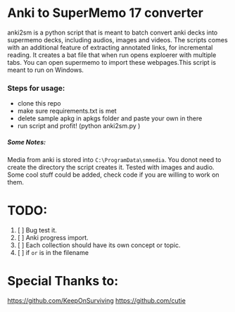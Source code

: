 # Anki to SuperMemo 17 converter
  anki2sm is a python script that is meant to batch convert anki decks into supermemo decks, including audios, images and videos. The scripts comes with an additional feature of extracting annotated links, for incremental reading. It creates a bat file that when run opens exploerer with multiple tabs. You can open supermemo to import these webpages.This script is meant to run on Windows.  

### Steps for usage:
- clone this repo
- make sure requirements.txt is met 
- delete sample apkg in apkgs folder and paste your own in there
- run script and profit! (python anki2sm.py )

##### Some Notes:
  Media from anki is stored into ```C:\ProgramData\smmedia```. You donot need to create the directory the script creates it. Tested with images and audio. Some cool stuff could be added, check code if you are willing to work on them.

# TODO:
  1) [ ] Bug test it.
  2) [ ] Anki progress import.
  3) [ ] Each collection should have its own concept or topic.
  4) [ ] if ```or``` is in the filename

# Special Thanks to:
  https://github.com/KeepOnSurviving
  https://github.com/cutie
